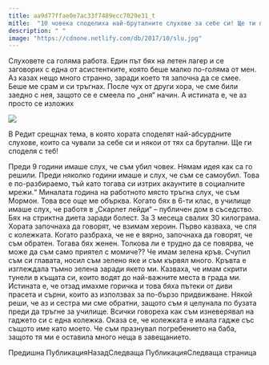 ```yaml
---
title: aa9d77ffae0e7ac33f7489ecc7029e31_t
mitle:  "10 човека споделиха най-бруталните слухове за себе си! Ще ти причернее и ще припаднеш от смях едновременно!"
description: " "
image: "https://cdnone.netlify.com/db/2017/10/slu.jpg"
---
```


<p>   </p><p>Слуховете са голяма работа. Един път бях на летен лагер и се заговорих с една от асистентките, която беше малко по-голяма от мен. Аз казах нещо много странно, заради което тя започна да се смее. Беше ме срам и си тръгнах. После чух от други хора, че сме били заедно с нея, защото се е смеела по „оня“ начин. А истината е, че аз просто се изложих </p><p><img src="https://cdnone.netlify.com/db/2017/10/slu.jpg"/></p><p></p>    <div id="SC_TBlock_456377" class="SC_TBlock"> </div><p></p><p></p> <p>В Редит срещнах тема, в която хората споделят най-абсурдните слухове, които са чували за себе си и някои от тях са брутални. Ще ги споделя с теб!</p>  Преди 9 години имаше слух, че съм убил човек. Нямам идея как са го решили. Преди няколко години имаше и слух, че съм се самоубил. Това е по-разбираемо, тъй като тогава си изтрих акаунтите в социалните мрежи.“ Миналата година на работното място тръгна слух, че съм Мормон. Това все още ме обърква. Когато бях в 6-ти клас, в училище имаше слух, че работя в „Скарлет лейди“ – публичен дом в съседство. Бях на стриктна диета заради болест. За 3 месеца свалих 30 килограма. Хората започнаха да говорят, че взимам хероин. Първо казваха, че спя с колежката. Когато разбраха, че не е вярно, започнаха да говорят, че съм обратен. Тогава бях женен. Толкова ли е трудно да се повярва, че може да съм само приятел с момиче?? Че имам зелена кръв. Счупил съм си главата, носил съм зелено яке и съм кървял много. Кръвта е изглеждала тъмно зелена заради якето ми. Казваха, че имам скрити тунели в къщата си, които водят до най-важните места в града ми. Истината е, че отзад имахме горичка и това бяха пътеки от диви прасета и сърни, които аз използвах за по-бързо придвижване. Някой реши, че аз и сестра ми сме обратни, защото съм я целунала по бузата преди да тръгне за училище. Всички говореха как съм изневерявал на гаджето си с една колежка. Оказа се, че колежката е имала гадже със същото име като моето. Че съм празнувал погребението на баба, защото тя ми е оставила много неща в завещанието.   <p>    </p><div id="SC_TBlock_456377" class="SC_TBlock"> </div><p></p>             <i></i>Предишна ПубликацияНазад<i></i>Следваща ПубликацияСледваща страница        